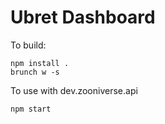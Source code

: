 Ubret Dashboard
============

To build:

    npm install .
    brunch w -s

To use with dev.zooniverse.api

    npm start
